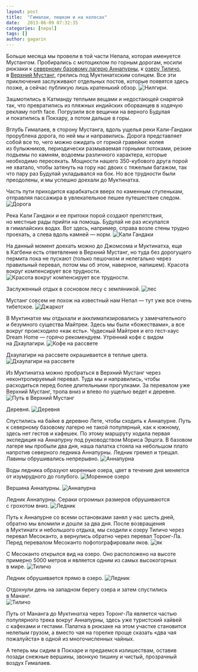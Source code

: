 ```yaml
---
layout: post
title:  "Гималаи, пешком и на колесах"
date:   2013-06-09 07:32:35
categories: [nepal]
tags: []
author: gagarin
---
```


Больше месяца мы&nbsp;провели в&nbsp;той части Непала, которая именуется Мустангом. Пробирались с&nbsp;мотоциклом по&nbsp;горным дорогам, носили рюкзаки к&nbsp;[северному базовому лагерю Аннапурны](http://gaziga.com/tags/%D0%A1%D0%B5%D0%B2%D0%B5%D1%80%D0%BD%D1%8B%D0%B9%20%D0%B1%D0%B0%D0%B7%D0%BE%D0%B2%D1%8B%D0%B9%20%D0%BB%D0%B0%D0%B3%D0%B5%D1%80%D1%8C%20%D0%90%D0%BD%D0%BD%D0%B0%D0%BF%D1%83%D1%80%D0%BD%D1%8B), к&nbsp;[озеру Тиличо](http://gaziga.com/tags/%D0%9E%D0%B7%D0%B5%D1%80%D0%BE%20%D0%A2%D0%B8%D0%BB%D0%B8%D1%87%D0%BE%20%D1%87%D0%B5%D1%80%D0%B5%D0%B7%20%D0%BF%D0%B5%D1%80%D0%B5%D0%B2%D0%B0%D0%BB%20%D0%9C%D0%B5%D1%81%D0%BE%D0%BA%D0%B0%D0%BD%D1%82%D0%BE), в&nbsp;[Верхний Мустанг](/a-glimpse-into-upper-mustang), грелись под Муктинатхским солнцем. Все эти приключения заслуживают отдельных постов, которые появятся здесь позже, а&nbsp;сейчас публикую лишь кратенький обзор.
![Нилгири.](nilgiri-.jpg)   

Зашмотились в&nbsp;Катманду теплыми вещами и&nbsp;недостающей снарягой так, что превратились из&nbsp;пляжных индийских оборванцев в&nbsp;ходячую рекламу north face. Погрузили все вещички на&nbsp;верного Будулая и&nbsp;покатились в&nbsp;Покхару, а&nbsp;потом дальше в&nbsp;горы. 

Вглубь Гималаев, в&nbsp;сторону Мустанга, вдоль ущелья реки Кали-Гандаки прорублена дорога, по&nbsp;ней мы&nbsp;и&nbsp;направились. Дорога представляет собой все&nbsp;то, чего можно ожидать от&nbsp;горной гравейки: колея из&nbsp;булыжников, периодически размываемая горными потоками, резкие подъемы по&nbsp;камням, водоемы различного характера, которые необходимо пересекать. Мощности нашего <nobr>350-кубового</nobr> друга порой не&nbsp;хватало, чтобы затянуть на&nbsp;гору нас двоих с&nbsp;тяжелым багажом, так что пару раз Будулай укладывался на&nbsp;бок. Но&nbsp;все трудности были преодолены, и&nbsp;мы&nbsp;успешно доехали до&nbsp;Муктинатха.

Часть пути приходится карабкаться вверх по&#160;каменным ступенькам, отправляя пассажира в&#160;увлекательное пешее путешествие следом.
![Дорога](doroga.jpg)   

Река Кали Гандаки и&#160;ее&#160;притоки порой создают препятствия, но&#160;местные рады прийти на&#160;помощь. Будулай не&#160;раз искупался в&#160;гималайских водах. Вот здесь, например, справа возле стены трудно проехать, а&#160;слева вдоль камней&#160;&#8212; норм.
![Кали Гандаки](kali-gandaki.jpg)   

На&nbsp;данный момент доехать можно до&nbsp;Джомсома и&nbsp;Муктинатха, еще в&nbsp;Кагбени есть ответвление в&nbsp;Верхний Мустанг, но&nbsp;туда без дорогущего пермита пока не&nbsp;пускают (только пешочком и&nbsp;нелегально через правильный перевал, потом мы&nbsp;об&nbsp;этом, наверное, напишем). Красота вокруг компенсирует все трудности.
![Красота вокруг компенсирует все трудности.](krasota-vokrug-kompensiruet-vse-trudnosti-.jpg)   

Заслуженный отдых в&#160;сосновом лесу с&#160;земляникой.
![лес](les.jpg)   

Мустанг совсем не&#160;похож на&#160;известный нам Непал&#160;&#8212; тут уже все очень тибетское.
![Джаркот](dzharkot.jpg)   

В&#160;Муктинатхе мы&#160;отдыхали и&#160;акклиматизировались у&#160;замечательного и&#160;безумного существа Майтреи. Здесь мы&#160;были &#171;божествами&#187;, а&#160;все вокруг происходило &#171;как есть&#187;. Чудесный Майтрея и&#160;его гест-хаус Dream Home&#160;&#8212; горячо рекомендуем. Утренний кофе с&#160;видом на&#160;Дхаулагири.
![Кофе на рассвете](kofe-na-rassvete.jpg)   

Дхаулагири на&#160;рассвете окрашивается в&#160;теплые цвета.
![Дхаулагири на рассвете](dkhaulagiri-na-rassvete.jpg)   

Из&#160;Муктинатха можно пробраться в&#160;Верхний Мустанг через неконтролируемый перевал. Туда мы&#160;и&#160;направились, чтобы расходиться перед более длительными прогулками. За&#160;перевалом уже Верхний Мустанг, тропа вниз и&#160;влево по&#160;ущелью ведет к&#160;деревне.
![Путь в Верхний Мустанг](put'-v-verkhniy-mustang.jpg)   

Деревня.
![Деревня](derevnya.jpg)   

Спустились на&#160;байке в&#160;деревню Лете, чтобы сходить к&#160;Аннапурне. Путь к&#160;северному базовому лагерю не&#160;такой популярный, как к&#160;южному, здесь нет гестов и&#160;кафешек. По&#160;этому маршруту ходила первая экспедиция на&#160;Аннапурну под руководством Мориса Эрцога. В&#160;базовом лагере мы&#160;пробыли два дня, наша палатка стояла на&#160;небольшом плато напротив северного ледника Аннапурны. Ледник гремел и&#160;трещал. Лавины обрушивались непрерывно.
![Аннапурна](annapurna.jpg)   

Воды ледника образуют моренные озера, цвет в&#160;течение дня меняется от&#160;изумрудного до&#160;голубого.
![Моренное озеро](morennoe-ozero.jpg)   

Вершина Аннапурны.
![Аннапурна](annapurna-2.jpg)   

Ледник Аннапурны. Сераки огромных размеров обрушиваются с&#160;грохотом вниз.
![Ледник](lednik.jpg)   

Путь к&#160;Аннапурне со&#160;всеми остановками занял у&#160;нас шесть дней, обратно мы&#160;вломили и&#160;дошли за&#160;два дня. После возвращения в&#160;Муктинатх и&#160;небольшого отдыха, мы&#160;сходили к&#160;озеру Тиличо через перевал Месоканто, а&#160;вернулись обратно через перевал Торонг-Ла. Перед перевалом Месоканто пофотографировали яков.
![як](yak.jpg)   

С&#160;Месоканто открылся вид на&#160;озеро. Оно расположено на&#160;высоте примерно 5000 метров и&#160;является одним из&#160;самых высокогорных в&#160;мире.
![Тиличо](tilicho.jpg)   

Ледник обрушивается прямо в&#160;озеро.
![Ледник](lednik-2.jpg)   

Отдохнули день на&#160;западном берегу озера и&#160;затем спустились в&#160;Мананг.   
![Тиличо](tilicho-2.jpg)   

Путь от&#160;Мананга до&#160;Муктинатха через Торонг-Ла является частью популярного трека вокруг Аннапурны, здесь уже туристский хайвей с&#160;кафехами и&#160;гестами. Палатка в&#160;рюкзаке на&#160;этом участке становится нелепым грузом, а&#160;вместо чая на&#160;горелке проще сказать &#171;два чая пожалуйста&#187; в&#160;одной из&#160;многочисленных чайных.

А&nbsp;теперь мы&nbsp;сидим в&nbsp;Покхаре и&nbsp;предаемся излишествам, оставив позади снежные вершины, звонкую тишину и&nbsp;чистый, прозрачный воздух Гималаев.
